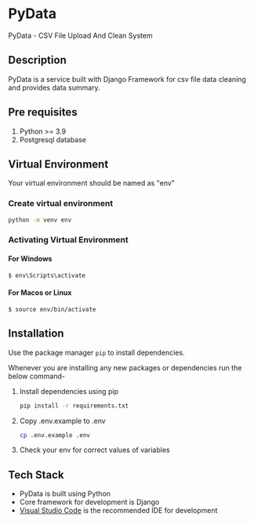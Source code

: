 # PyData

PyData - CSV File Upload And Clean System

## Description

PyData is a service built with Django Framework for csv file data cleaning and provides data summary.

## Pre requisites

1. Python >= 3.9
2. Postgresql database

## Virtual Environment

Your virtual environment should be named as "env"

### Create virtual environment

```bash
python -m venv env
```

### Activating Virtual Environment

#### For Windows

```
$ env\Scripts\activate
```

#### For Macos or Linux

```
$ source env/bin/activate
```

## Installation

Use the package manager `pip` to install dependencies.

Whenever you are installing any new packages or dependencies run the below command-

1. Install dependencies using pip
   ```bash
   pip install -r requirements.txt
   ```
2. Copy .env.example to .env
   ```bash
   cp .env.example .env
   ```
3. Check your env for correct values of variables

## Tech Stack

- PyData is built using Python
- Core framework for development is Django
- [Visual Studio Code](https://code.visualstudio.com/download) is the recommended IDE for development
